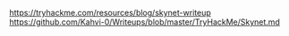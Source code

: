https://tryhackme.com/resources/blog/skynet-writeup
https://github.com/Kahvi-0/Writeups/blob/master/TryHackMe/Skynet.md

